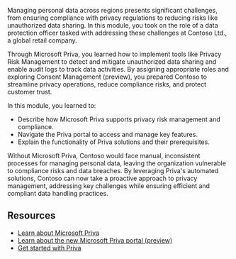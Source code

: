 Managing personal data across regions presents significant challenges, from ensuring compliance with privacy regulations to reducing risks like unauthorized data sharing. In this module, you took on the role of a data protection officer tasked with addressing these challenges at Contoso Ltd., a global retail company.

Through Microsoft Priva, you learned how to implement tools like Privacy Risk Management to detect and mitigate unauthorized data sharing and enable audit logs to track data activities. By assigning appropriate roles and exploring Consent Management (preview), you prepared Contoso to streamline privacy operations, reduce compliance risks, and protect customer trust.

In this module, you learned to:

- Describe how Microsoft Priva supports privacy risk management and compliance.
- Navigate the Priva portal to access and manage key features.
- Explain the functionality of Priva solutions and their prerequisites.

Without Microsoft Priva, Contoso would face manual, inconsistent processes for managing personal data, leaving the organization vulnerable to compliance risks and data breaches. By leveraging Priva's automated solutions, Contoso can now take a proactive approach to privacy management, addressing key challenges while ensuring efficient and compliant data handling practices.

## Resources

- [Learn about Microsoft Priva](/privacy/priva/priva-overview?azure-portal=true)
- [Learn about the new Microsoft Priva portal (preview)](/privacy/priva/priva-portal?azure-portal=true)
- [Get started with Priva](/privacy/priva/priva-setup?azure-portal=true)
